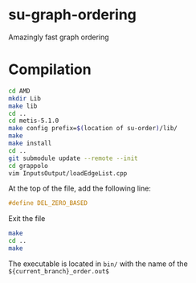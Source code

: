 # su-graph-ordering
Amazingly fast graph ordering

# Compilation

```bash
cd AMD
mkdir Lib
make lib 
cd ..
cd metis-5.1.0
make config prefix=$(location of su-order)/lib/
make 
make install
cd ..
git submodule update --remote --init
cd grappolo
vim InputsOutput/loadEdgeList.cpp
```
At the top of the file, add the following line:
```c++
#define DEL_ZERO_BASED
```
Exit the file
```bash
make
cd ..
make
```
The executable is located in `bin/` with the name of the `${current_branch}_order.out$`
